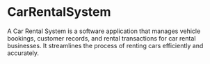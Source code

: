 # CarRentalSystem
A Car Rental System is a software application that manages vehicle bookings, customer records, and rental transactions for car rental businesses. It streamlines the process of renting cars efficiently and accurately.
